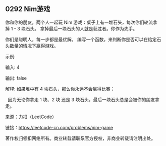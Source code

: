 ## 0292 Nim游戏

你和你的朋友，两个人一起玩 Nim 游戏：桌子上有一堆石头，每次你们轮流拿掉 1 - 3 块石头。 拿掉最后一块石头的人就是获胜者。你作为先手。

你们是聪明人，每一步都是最优解。 编写一个函数，来判断你是否可以在给定石头数量的情况下赢得游戏。

示例:

输入: 4

输出: false 

解释: 如果堆中有 4 块石头，那么你永远不会赢得比赛；

     因为无论你拿走 1 块、2 块 还是 3 块石头，最后一块石头总是会被你的朋友拿走。

来源：力扣（LeetCode）

链接：https://leetcode-cn.com/problems/nim-game

著作权归领扣网络所有。商业转载请联系官方授权，非商业转载请注明出处。